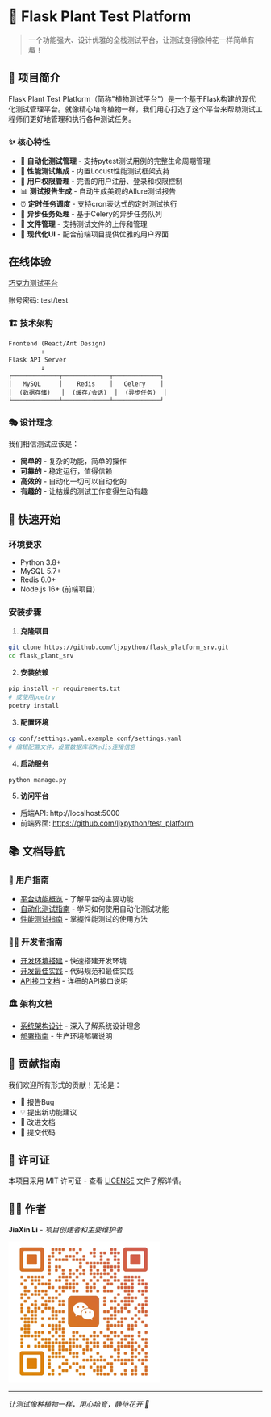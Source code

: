 # 🌱 Flask Plant Test Platform

> 一个功能强大、设计优雅的全栈测试平台，让测试变得像种花一样简单有趣！

## 🎯 项目简介

Flask Plant Test Platform（简称"植物测试平台"）是一个基于Flask构建的现代化测试管理平台。就像精心培育植物一样，我们用心打造了这个平台来帮助测试工程师们更好地管理和执行各种测试任务。

### ✨ 核心特性

- 🔧 **自动化测试管理** - 支持pytest测试用例的完整生命周期管理
- 🚀 **性能测试集成** - 内置Locust性能测试框架支持
- 👥 **用户权限管理** - 完善的用户注册、登录和权限控制
- 📊 **测试报告生成** - 自动生成美观的Allure测试报告
- ⏰ **定时任务调度** - 支持cron表达式的定时测试执行
- 🔄 **异步任务处理** - 基于Celery的异步任务队列
- 📁 **文件管理** - 支持测试文件的上传和管理
- 🎨 **现代化UI** - 配合前端项目提供优雅的用户界面

## 在线体验

[巧克力测试平台](https://www.coder-ljx.cn:7524/welcome)

账号密码: test/test



### 🏗️ 技术架构

```
Frontend (React/Ant Design)
         ↓
Flask API Server
         ↓
┌─────────────┬─────────────┬─────────────┐
│   MySQL     │    Redis    │   Celery    │
│  (数据存储)   │  (缓存/会话)  │  (异步任务)  │
└─────────────┴─────────────┴─────────────┘
```

### 🎭 设计理念

我们相信测试应该是：
- **简单的** - 复杂的功能，简单的操作
- **可靠的** - 稳定运行，值得信赖
- **高效的** - 自动化一切可以自动化的
- **有趣的** - 让枯燥的测试工作变得生动有趣

## 🚀 快速开始

### 环境要求

- Python 3.8+
- MySQL 5.7+
- Redis 6.0+
- Node.js 16+ (前端项目)

### 安装步骤

1. **克隆项目**
```bash
git clone https://github.com/ljxpython/flask_platform_srv.git
cd flask_plant_srv
```

2. **安装依赖**
```bash
pip install -r requirements.txt
# 或使用poetry
poetry install
```

3. **配置环境**
```bash
cp conf/settings.yaml.example conf/settings.yaml
# 编辑配置文件，设置数据库和Redis连接信息
```

4. **启动服务**
```bash
python manage.py
```

5. **访问平台**
- 后端API: http://localhost:5000
- 前端界面: https://github.com/ljxpython/test_platform

## 📚 文档导航

### 👤 用户指南
- [平台功能概览](user-guide/platform-overview.md) - 了解平台的主要功能
- [自动化测试指南](user-guide/auto-testing.md) - 学习如何使用自动化测试功能
- [性能测试指南](user-guide/performance-testing.md) - 掌握性能测试的使用方法

### 👨‍💻 开发者指南
- [开发环境搭建](developer-guide/getting-started.md) - 快速搭建开发环境
- [开发最佳实践](developer-guide/best-practices.md) - 代码规范和最佳实践
- [API接口文档](api/api-reference.md) - 详细的API接口说明

### 🏛️ 架构文档
- [系统架构设计](architecture/system-design.md) - 深入了解系统设计理念
- [部署指南](deployment/installation.md) - 生产环境部署说明

## 🤝 贡献指南

我们欢迎所有形式的贡献！无论是：
- 🐛 报告Bug
- 💡 提出新功能建议
- 📝 改进文档
- 🔧 提交代码

## 📄 许可证

本项目采用 MIT 许可证 - 查看 [LICENSE](LICENSE) 文件了解详情。

## 👨‍💻 作者

**JiaXin Li** - *项目创建者和主要维护者*

<img src="./assets/image-20250531212549739.png" alt="Description" width="300"/>



---

*让测试像种植物一样，用心培育，静待花开 🌸*
